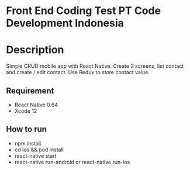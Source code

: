 # Front End Coding Test PT Code Development Indonesia

# Description
Simple CRUD mobile app with React Native. Create 2 screens, list contact and create / edit contact. Use Redux to store contact value.

## Requirement

- React Native 0.64
- Xcode 12

## How to run

- npm install
- cd ios && pod install
- react-native start
- react-native run-android or react-native run-ios